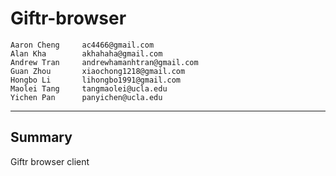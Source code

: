 Giftr-browser
=================================================
    Aaron Cheng     ac4466@gmail.com
    Alan Kha        akhahaha@gmail.com
    Andrew Tran     andrewhamanhtran@gmail.com
    Guan Zhou       xiaochong1218@gmail.com
    Hongbo Li       lihongbo1991@gmail.com
    Maolei Tang     tangmaolei@ucla.edu
    Yichen Pan      panyichen@ucla.edu
-------------------------------------------------

Summary
---------------
Giftr browser client
